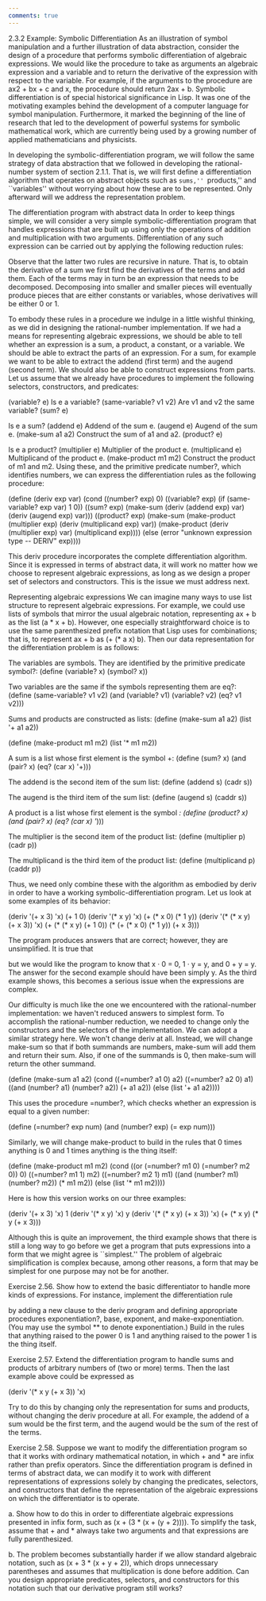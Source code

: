 ```yaml
---
comments: true
---
```


2.3.2  Example: Symbolic Differentiation
As an illustration of symbol manipulation and a further illustration of data abstraction, consider the design of a procedure that performs symbolic differentiation of algebraic expressions. We would like the procedure to take as arguments an algebraic expression and a variable and to return the derivative of the expression with respect to the variable. For example, if the arguments to the procedure are ax2 + bx + c and x, the procedure should return 2ax + b. Symbolic differentiation is of special historical significance in Lisp. It was one of the motivating examples behind the development of a computer language for symbol manipulation. Furthermore, it marked the beginning of the line of research that led to the development of powerful systems for symbolic mathematical work, which are currently being used by a growing number of applied mathematicians and physicists.

In developing the symbolic-differentiation program, we will follow the same strategy of data abstraction that we followed in developing the rational-number system of section 2.1.1. That is, we will first define a differentiation algorithm that operates on abstract objects such as ``sums,'' ``products,'' and ``variables'' without worrying about how these are to be represented. Only afterward will we address the representation problem.


The differentiation program with abstract data
In order to keep things simple, we will consider a very simple symbolic-differentiation program that handles expressions that are built up using only the operations of addition and multiplication with two arguments. Differentiation of any such expression can be carried out by applying the following reduction rules:





Observe that the latter two rules are recursive in nature. That is, to obtain the derivative of a sum we first find the derivatives of the terms and add them. Each of the terms may in turn be an expression that needs to be decomposed. Decomposing into smaller and smaller pieces will eventually produce pieces that are either constants or variables, whose derivatives will be either 0 or 1.

To embody these rules in a procedure we indulge in a little wishful thinking, as we did in designing the rational-number implementation. If we had a means for representing algebraic expressions, we should be able to tell whether an expression is a sum, a product, a constant, or a variable. We should be able to extract the parts of an expression. For a sum, for example we want to be able to extract the addend (first term) and the augend (second term). We should also be able to construct expressions from parts. Let us assume that we already have procedures to implement the following selectors, constructors, and predicates:

(variable? e)	Is e a variable?
(same-variable? v1 v2)	Are v1 and v2 the same variable?
(sum? e)

Is e a sum?
(addend e)	Addend of the sum e.
(augend e)	Augend of the sum e.
(make-sum a1 a2)	Construct the sum of a1 and a2.
(product? e)

Is e a product?
(multiplier e)	Multiplier of the product e.
(multiplicand e)	Multiplicand of the product e.
(make-product m1 m2)	Construct the product of m1 and m2.
Using these, and the primitive predicate number?, which identifies numbers, we can express the differentiation rules as the following procedure:

(define (deriv exp var)
  (cond ((number? exp) 0)
        ((variable? exp)
         (if (same-variable? exp var) 1 0))
        ((sum? exp)
         (make-sum (deriv (addend exp) var)
                   (deriv (augend exp) var)))
        ((product? exp)
         (make-sum
           (make-product (multiplier exp)
                         (deriv (multiplicand exp) var))
           (make-product (deriv (multiplier exp) var)
                         (multiplicand exp))))
        (else
         (error "unknown expression type -- DERIV" exp))))

This deriv procedure incorporates the complete differentiation algorithm. Since it is expressed in terms of abstract data, it will work no matter how we choose to represent algebraic expressions, as long as we design a proper set of selectors and constructors. This is the issue we must address next.


Representing algebraic expressions
We can imagine many ways to use list structure to represent algebraic expressions. For example, we could use lists of symbols that mirror the usual algebraic notation, representing ax + b as the list (a * x + b). However, one especially straightforward choice is to use the same parenthesized prefix notation that Lisp uses for combinations; that is, to represent ax + b as (+ (* a x) b). Then our data representation for the differentiation problem is as follows:

The variables are symbols. They are identified by the primitive predicate symbol?:
(define (variable? x) (symbol? x))

Two variables are the same if the symbols representing them are eq?:
(define (same-variable? v1 v2)
  (and (variable? v1) (variable? v2) (eq? v1 v2)))

Sums and products are constructed as lists:
(define (make-sum a1 a2) (list '+ a1 a2))

(define (make-product m1 m2) (list '* m1 m2))

A sum is a list whose first element is the symbol +:
(define (sum? x)
  (and (pair? x) (eq? (car x) '+)))

The addend is the second item of the sum list:
(define (addend s) (cadr s))

The augend is the third item of the sum list:
(define (augend s) (caddr s))

A product is a list whose first element is the symbol *:
(define (product? x)
  (and (pair? x) (eq? (car x) '*)))

The multiplier is the second item of the product list:
(define (multiplier p) (cadr p))

The multiplicand is the third item of the product list:
(define (multiplicand p) (caddr p))

Thus, we need only combine these with the algorithm as embodied by deriv in order to have a working symbolic-differentiation program. Let us look at some examples of its behavior:

(deriv '(+ x 3) 'x)
(+ 1 0)
(deriv '(* x y) 'x)
(+ (* x 0) (* 1 y))
(deriv '(* (* x y) (+ x 3)) 'x)
(+ (* (* x y) (+ 1 0))
   (* (+ (* x 0) (* 1 y))
      (+  x 3)))

The program produces answers that are correct; however, they are unsimplified. It is true that


but we would like the program to know that x · 0 = 0, 1 · y = y, and 0 + y = y. The answer for the second example should have been simply y. As the third example shows, this becomes a serious issue when the expressions are complex.

Our difficulty is much like the one we encountered with the rational-number implementation: we haven't reduced answers to simplest form. To accomplish the rational-number reduction, we needed to change only the constructors and the selectors of the implementation. We can adopt a similar strategy here. We won't change deriv at all. Instead, we will change make-sum so that if both summands are numbers, make-sum will add them and return their sum. Also, if one of the summands is 0, then make-sum will return the other summand.

(define (make-sum a1 a2)
  (cond ((=number? a1 0) a2)
        ((=number? a2 0) a1)
        ((and (number? a1) (number? a2)) (+ a1 a2))
        (else (list '+ a1 a2))))

This uses the procedure =number?, which checks whether an expression is equal to a given number:

(define (=number? exp num)
  (and (number? exp) (= exp num)))

Similarly, we will change make-product to build in the rules that 0 times anything is 0 and 1 times anything is the thing itself:

(define (make-product m1 m2)
  (cond ((or (=number? m1 0) (=number? m2 0)) 0)
        ((=number? m1 1) m2)
        ((=number? m2 1) m1)
        ((and (number? m1) (number? m2)) (* m1 m2))
        (else (list '* m1 m2))))

Here is how this version works on our three examples:

(deriv '(+ x 3) 'x)
1
(deriv '(* x y) 'x)
y
(deriv '(* (* x y) (+ x 3)) 'x)
(+ (* x y) (* y (+ x 3)))

Although this is quite an improvement, the third example shows that there is still a long way to go before we get a program that puts expressions into a form that we might agree is ``simplest.'' The problem of algebraic simplification is complex because, among other reasons, a form that may be simplest for one purpose may not be for another.

Exercise 2.56.  Show how to extend the basic differentiator to handle more kinds of expressions. For instance, implement the differentiation rule


by adding a new clause to the deriv program and defining appropriate procedures exponentiation?, base, exponent, and make-exponentiation. (You may use the symbol ** to denote exponentiation.) Build in the rules that anything raised to the power 0 is 1 and anything raised to the power 1 is the thing itself.

Exercise 2.57.  Extend the differentiation program to handle sums and products of arbitrary numbers of (two or more) terms. Then the last example above could be expressed as

(deriv '(* x y (+ x 3)) 'x)

Try to do this by changing only the representation for sums and products, without changing the deriv procedure at all. For example, the addend of a sum would be the first term, and the augend would be the sum of the rest of the terms.

Exercise 2.58.  Suppose we want to modify the differentiation program so that it works with ordinary mathematical notation, in which + and * are infix rather than prefix operators. Since the differentiation program is defined in terms of abstract data, we can modify it to work with different representations of expressions solely by changing the predicates, selectors, and constructors that define the representation of the algebraic expressions on which the differentiator is to operate.

a. Show how to do this in order to differentiate algebraic expressions presented in infix form, such as (x + (3 * (x + (y + 2)))). To simplify the task, assume that + and * always take two arguments and that expressions are fully parenthesized.

b. The problem becomes substantially harder if we allow standard algebraic notation, such as (x + 3 * (x + y + 2)), which drops unnecessary parentheses and assumes that multiplication is done before addition. Can you design appropriate predicates, selectors, and constructors for this notation such that our derivative program still works?